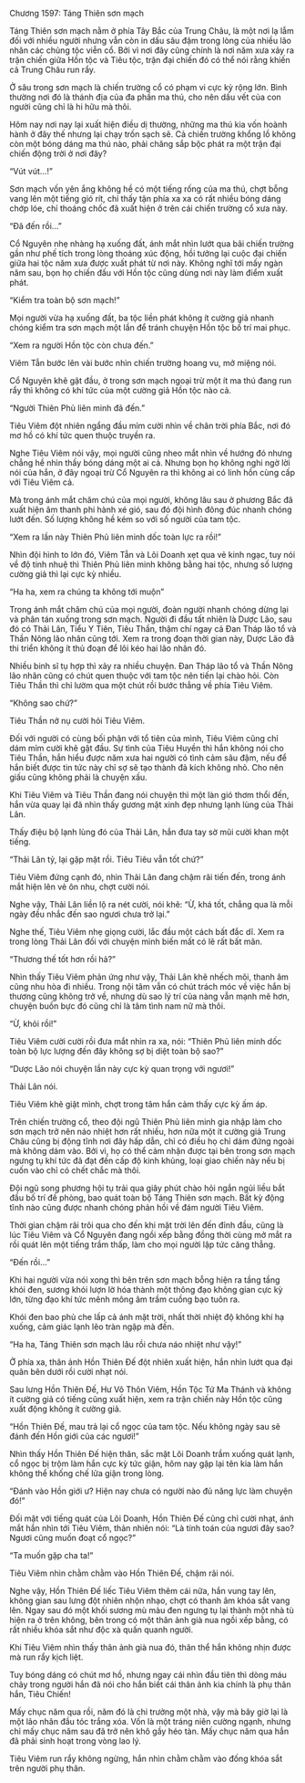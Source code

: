 




Chương 1597: Táng Thiên sơn mạch


Táng Thiên sơn mạch nằm ở phía Tây Bắc của Trung Châu, là một nơi lạ lẫm đối với nhiều người nhưng vẫn còn in dấu sâu đậm trong lòng của nhiều lão nhân các chủng tộc viễn cổ. Bởi vì nơi đây cũng chính là nơi năm xưa xảy ra trận chiến giữa Hồn tộc và Tiêu tộc, trận đại chiến đó có thể nói rằng khiến cả Trung Châu run rẩy.

Ở sâu trong sơn mạch là chiến trường cổ có phạm vi cực kỳ rộng lớn. Bình thường nơi đó là thánh địa của đa phần ma thú, cho nên dấu vết của con người cũng chỉ là hi hữu mà thôi.

Hôm nay nơi nay lại xuất hiện điều dị thường, những ma thú kia vốn hoành hành ở đây thế nhưng lại chạy trốn sạch sẽ. Cả chiến trường khổng lồ không còn một bóng dáng ma thú nào, phải chăng sắp bộc phát ra một trận đại chiến động trời ở nơi đây?

“Vút vút…!”

Sơn mạch vốn yên ắng không hề có một tiếng rống của ma thú, chợt bỗng vang lên một tiếng gió rít, chỉ thấy tận phía xa xa có rất nhiều bóng dáng chớp lóe, chỉ thoáng chốc đã xuất hiện ở trên cái chiến trường cổ xưa này.

“Đã đến rồi…”

Cổ Nguyên nhẹ nhàng hạ xuống đất, ánh mắt nhìn lướt qua bãi chiến trường gần như phế tích trong lòng thoáng xúc động, hồi tưởng lại cuộc đại chiến giữa hai tộc năm xưa được xuất phát từ nơi này. Không nghĩ tới mấy ngàn năm sau, bọn họ chiến đấu với Hồn tộc cũng dùng nơi này làm điểm xuất phát.

“Kiểm tra toàn bộ sơn mạch!”

Mọi người vừa hạ xuống đất, ba tộc liền phát không ít cường giả nhanh chóng kiểm tra sơn mạch một lần để tránh chuyện Hồn tộc bố trí mai phục.

“Xem ra người Hồn tộc còn chưa đến.”

Viêm Tẫn bước lên vài bước nhìn chiến trường hoang vu, mở miệng nói.

Cổ Nguyên khẽ gật đầu, ở trong sơn mạch ngoại trừ một ít ma thú đang run rẩy thì không có khí tức của một cường giả Hồn tộc nào cả.

“Người Thiên Phủ liên minh đã đến.”

Tiêu Viêm đột nhiên ngẩng đầu mỉm cười nhìn về chân trời phía Bắc, nơi đó mơ hồ có khí tức quen thuộc truyền ra.

Nghe Tiêu Viêm nói vậy, mọi người cũng nheo mắt nhìn về hướng đó nhưng chẳng hề nhìn thấy bóng dáng một ai cả. Nhưng bọn họ không nghi ngờ lời nói của hắn, ở đây ngoại trừ Cổ Nguyên ra thì không ai có linh hồn cùng cấp với Tiêu Viêm cả.

Mà trong ánh mắt chăm chú của mọi người, không lâu sau ở phương Bắc đã xuất hiện âm thanh phi hành xé gió, sau đó đội hình đông đúc nhanh chóng lướt đến. Số lượng không hề kém so với số người của tam tộc.

“Xem ra lần này Thiên Phủ liên minh dốc toàn lực ra rồi!”

Nhìn đội hình to lớn đó, Viêm Tẫn và Lôi Doanh xẹt qua vẻ kinh ngạc, tuy nói về độ tinh nhuệ thì Thiên Phủ liên minh không bằng hai tộc, nhưng số lượng cường giả thì lại cực kỳ nhiều.

“Ha ha, xem ra chúng ta không tới muộn”

Trong ánh mắt chăm chú của mọi người, đoàn người nhanh chóng dừng lại và phân tán xuống trong sơn mạch. Người đi đầu tất nhiên là Dược Lão, sau đó có Thải Lân, Tiểu Y Tiên, Tiêu Thần, thậm chí ngay cả Đan Tháp lão tổ và Thần Nông lão nhân cũng tới. Xem ra trong đoạn thời gian này, Dược Lão đã thi triển không ít thủ đoạn để lôi kéo hai lão nhân đó.

Nhiều binh sĩ tụ hợp thì xảy ra nhiều chuyện. Đan Tháp lão tổ và Thần Nông lão nhân cũng có chút quen thuộc với tam tộc nên tiến lại chào hỏi. Còn Tiêu Thần thì chỉ lườm qua một chút rồi bước thẳng về phía Tiêu Viêm.

“Không sao chứ?”

Tiêu Thần nở nụ cười hỏi Tiêu Viêm.

Đối với người có cùng bối phận với tổ tiên của mình, Tiêu Viêm cũng chỉ dám mỉm cười khẽ gật đầu. Sự tình của Tiêu Huyền thì hắn không nói cho Tiêu Thần, hắn hiểu được năm xưa hai người có tình cảm sâu đậm, nếu để hắn biết được tin tức này chỉ sợ sẽ tạo thành đả kích không nhỏ. Cho nên giấu cũng không phải là chuyện xấu.

Khi Tiêu Viêm và Tiêu Thần đang nói chuyện thì một làn gió thơm thổi đến, hắn vừa quay lại đã nhìn thấy gương mặt xinh đẹp nhưng lạnh lùng của Thải Lân.

Thấy điệu bộ lạnh lùng đó của Thải Lân, hắn đưa tay sờ mũi cười khan một tiếng.

“Thải Lân tỷ, lại gặp mặt rồi. Tiêu Tiêu vẫn tốt chứ?”

Tiêu Viêm đứng cạnh đó, nhìn Thải Lân đang chậm rãi tiến đến, trong ánh mắt hiện lên vẻ ôn nhu, chợt cười nói.

Nghe vậy, Thải Lân liền lộ ra nét cười, nói khẽ: “Ừ, khá tốt, chẳng qua là mỗi ngày đều nhắc đến sao ngươi chưa trở lại.”

Nghe thế, Tiêu Viêm nhẹ giọng cười, lắc đầu một cách bất đắc dĩ. Xem ra trong lòng Thải Lân đối với chuyện mình biến mất có lẽ rất bất mãn.

“Thương thế tốt hơn rồi hả?”

Nhìn thấy Tiêu Viêm phản ứng như vậy, Thải Lân khẽ nhếch môi, thanh âm cũng nhu hòa đi nhiều. Trong nội tâm vẫn có chút trách móc về việc hắn bị thương cũng không trở về, nhưng dù sao lý trí của nàng vẫn mạnh mẽ hơn, chuyện buồn bực đó cũng chỉ là tâm tình nam nữ mà thôi.

“Ừ, khỏi rồi!”

Tiêu Viêm cười cười rồi đưa mắt nhìn ra xa, nói: “Thiên Phủ liên minh dốc toàn bộ lực lượng đến đây không sợ bị diệt toàn bộ sao?”

“Dược Lão nói chuyện lần này cực kỳ quan trọng với ngươi!”

Thải Lân nói.

Tiêu Viêm khẽ giật mình, chợt trong tâm hắn cảm thấy cực kỳ ấm áp.

Trên chiến trường cổ, theo đội ngũ Thiên Phủ liên minh gia nhập làm cho sơn mạch trở nên náo nhiệt hơn rất nhiều, hơn nữa một ít cường giả Trung Châu cũng bị động tĩnh nơi đây hấp dẫn, chỉ có điều họ chỉ dám đứng ngoài mà không dám vào. Bởi vì, họ có thể cảm nhận được tại bên trong sơn mạch ngưng tụ khí tức đã đạt đến cấp độ kinh khủng, loại giao chiến này nếu bị cuốn vào chỉ có chết chắc mà thôi.

Đội ngũ song phương hội tụ trải qua giây phút chào hỏi ngắn ngủi liều bắt đầu bố trí đề phòng, bao quát toàn bộ Táng Thiên sơn mạch. Bất kỳ động tĩnh nào cũng được nhanh chóng phản hồi về đám người Tiêu Viêm.

Thời gian chậm rãi trôi qua cho đến khi mặt trời lên đến đỉnh đầu, cũng là lúc Tiêu Viêm và Cổ Nguyên đang ngồi xếp bằng đồng thời cùng mở mắt ra rồi quát lên một tiếng trầm thấp, làm cho mọi người lập tức căng thẳng.

“Đến rồi…”

Khi hai người vừa nói xong thì bên trên sơn mạch bỗng hiện ra tầng tầng khói đen, sương khói lượn lờ hóa thành một thông đạo không gian cực kỳ lớn, từng đạo khí tức mênh mông âm trầm cuồng bạo tuôn ra.

Khói đen bao phủ che lấp cả ánh mặt trời, nhất thời nhiệt độ không khí hạ xuống, cảm giác lạnh lẽo tràn ngập mà đến.

“Ha ha, Táng Thiên sơn mạch lâu rồi chưa náo nhiệt như vậy!”

Ở phía xa, thân ảnh Hồn Thiên Đế đột nhiên xuất hiện, hắn nhìn lướt qua đại quân bên dưới rồi cười nhạt nói.

Sau lưng Hồn Thiên Đế, Hư Vô Thôn Viêm, Hồn Tộc Tứ Ma Thánh và không ít cường giả có tiếng cũng xuất hiện, xem ra trận chiến này Hồn tộc cũng xuất động không ít cường giả.

“Hồn Thiên Đế, mau trả lại cổ ngọc của tam tộc. Nếu không ngày sau sẽ đánh đến Hồn giới của các ngươi!”

Nhìn thấy Hồn Thiên Đế hiện thân, sắc mặt Lôi Doanh trầm xuống quát lạnh, cổ ngọc bị trộm làm hắn cực kỳ tức giận, hôm nay gặp lại tên kia làm hắn không thể khống chế lửa giận trong lòng.

“Đánh vào Hồn giới ư? Hiện nay chưa có người nào đủ năng lực làm chuyện đó!”

Đối mặt với tiếng quát của Lôi Doanh, Hồn Thiên Đế cũng chỉ cười nhạt, ánh mắt hắn nhìn tới Tiêu Viêm, thản nhiên nói: “Là tính toán của ngươi đây sao? Ngươi cũng muốn đoạt cổ ngọc?”

“Ta muốn gặp cha ta!”

Tiêu Viêm nhìn chằm chằm vào Hồn Thiên Đế, chậm rãi nói.

Nghe vậy, Hồn Thiên Đế liếc Tiêu Viêm thêm cái nữa, hắn vung tay lên, không gian sau lưng đột nhiên nhộn nhạo, chợt có thanh âm khóa sắt vang lên. Ngay sau đó một khối sương mù màu đen ngưng tụ lại thành một nhà tù hiện ra ở trên không, bên trong có một thân ảnh già nua ngồi xếp bằng, có rất nhiều khóa sắt như độc xà quấn quanh người.

Khi Tiêu Viêm nhìn thấy thân ảnh già nua đó, thân thể hắn không nhịn được mà run rẩy kịch liệt.

Tuy bóng dáng có chút mơ hồ, nhưng ngay cái nhìn đầu tiên thì dòng máu chảy trong người hắn đã nói cho hắn biết cái thân ảnh kia chính là phụ thân hắn, Tiêu Chiến!

Mấy chục năm qua rồi, năm đó là chi trưởng một nhà, vậy mà bây giờ lại là một lão nhân đầu tóc trắng xóa. Vốn là một tráng niên cường ngạnh, nhưng chỉ mấy chục năm sau đã trở nên khô gầy héo tàn. Mấy chục năm qua hắn đã phải sinh hoạt trong vòng lao lý.

Tiêu Viêm run rẩy không ngừng, hắn nhìn chằm chằm vào đống khóa sắt trên người phụ thân.




